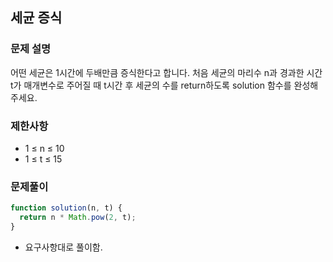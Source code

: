 ## 세균 증식

### 문제 설명

어떤 세균은 1시간에 두배만큼 증식한다고 합니다. 처음 세균의 마리수 n과 경과한 시간 t가 매개변수로 주어질 때 t시간 후 세균의 수를 return하도록 solution 함수를 완성해주세요.

### 제한사항

- 1 ≤ n ≤ 10
- 1 ≤ t ≤ 15

### 문제풀이

```js
function solution(n, t) {
  return n * Math.pow(2, t);
}
```

- 요구사항대로 풀이함.
